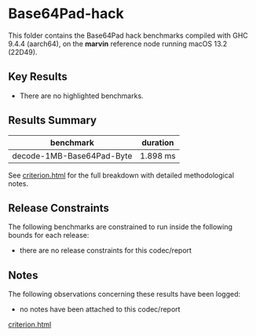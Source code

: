 # Base64Pad-hack

This folder contains the Base64Pad hack benchmarks compiled with GHC 9.4.4 (aarch64), on the 
**marvin** reference node running macOS 13.2 (22D49).

## Key Results

* There are no highlighted benchmarks.

## Results Summary

| benchmark                 | duration |
| ------------------------- | -------- |
| decode-1MB-Base64Pad-Byte | 1.898 ms |

See [criterion.html](criterion.html) for the full breakdown with detailed methodological notes.

## Release Constraints

The following benchmarks are constrained to run inside the following bounds for each release:

* there are no release constraints for this codec/report

## Notes

The following observations concerning these results have been logged:
* no notes have been attached to this codec/report

[criterion.html](criterion.html)

